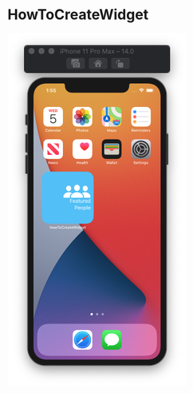 # HowToCreateWidget

![](https://github.com/ram4ik/HowToCreateWidget/blob/main/MyAppWidget/Assets.xcassets/Screenshot%202020-08-05%20at%2013.55.36.imageset/Screenshot%202020-08-05%20at%2013.55.36.png)
